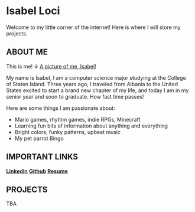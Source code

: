 # Isabel Loci
Welcome to my little corner of the internet! Here is where I will store my projects.

## ABOUT ME

This is me!
↓
[A picture of me, Isabel!](https://media.licdn.com/dms/image/D4E03AQFkIRBMwSmvfg/profile-displayphoto-shrink_200_200/0/1677998034234?e=1727913600&v=beta&t=T8TAKqtGkYDfMRrgv_ZJ98ueg_B3BTgMe4PlbR4qBNU)

My name is Isabel, I am a computer science major studying at the College of Staten Island. Three years ago, I traveled from Albania to the United States excited to start a brand new chapter of my life, and today I am in my senior year and soon to graduate. How fast time passes!

Here are some things I am passionate about:
- Mario games, rhythm games, indie RPGs, Minecraft
- Learning fun bits of information about anything and everything
- Bright colors, funky patterns, upbeat music
- My pet parrot Bingo

## IMPORTANT LINKS
[**LinkedIn**](https://www.linkedin.com/in/isabel-loci/)
[**Github**](https://github.com/belbop)
[**Resume**](https://drive.google.com/file/d/1O7yzgw2qmu1kiiichN-LdZeaYWDGBr3S/view?usp=sharing)

## PROJECTS
TBA
